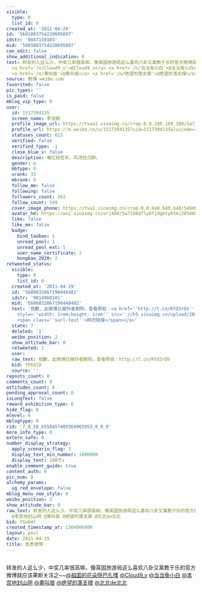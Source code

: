 ```yaml
---
visible:
  type: 0
  list_id: 0
created_at: '2011-04-29'
id: '5601003754220695097'
idstr: '9847150103'
mid: '5601003754220695097'
can_edit: false
show_additional_indication: 0
text: 转发的人这么少，中奖几率很高嘛，像英国旅游局这么喜欢八卦又寓教于乐的官方微博就应该果断关注之~~<a href='/n/祖国的花朵呀巴扎嘿'>@祖国的花朵呀巴扎嘿</a>
  <a href='/n/Cloud9_v'>@Cloud9_v</a> <a href='/n/当当兔小白'>@当当兔小白</a> <a href='/n/本宫地封山阴'>@本宫地封山阴</a>
  <a href='/n/黄叫兽'>@黄叫兽</a> <a href='/n/绝望的落支撑'>@绝望的落支撑</a> <a href='/n/北北de北北'>@北北de北北</a>
source: 微博 weibo.com
favorited: false
pic_types: ''
is_paid: false
mblog_vip_type: 0
user:
  id: 1517394135
  screen_name: 李消极
  profile_image_url: https://tvax2.sinaimg.cn/crop.0.0.180.180.180/5a7198d7ly8fjdgmtyktmj20500500so.jpg?KID=imgbed,tva&Expires=1606400053&ssig=75IMk5KRgf
  profile_url: https://m.weibo.cn/u/1517394135?uid=1517394135&luicode=10000011&lfid=2304131517394135_-_WEIBO_SECOND_PROFILE_WEIBO
  statuses_count: 613
  verified: false
  verified_type: -1
  close_blue_v: false
  description: 唯忆轻狂年，风流任沉醉。
  gender: m
  mbtype: 0
  urank: 33
  mbrank: 0
  follow_me: false
  following: false
  followers_count: 362
  follow_count: 549
  cover_image_phone: https://tva1.sinaimg.cn/crop.0.0.640.640.640/549d0121tw1egm1kjly3jj20hs0hsq4f.jpg
  avatar_hd: https://wx2.sinaimg.cn/orj480/5a7198d7ly8fjdgmtyktmj20500500so.jpg
  like: false
  like_me: false
  badge:
    bind_taobao: 1
    unread_pool: 1
    unread_pool_ext: 1
    user_name_certificate: 1
    hongbao_2020: 2
retweeted_status:
  visible:
    type: 0
    list_id: 0
  created_at: '2011-04-29'
  id: '5600832067190448482'
  idstr: '9814960101'
  mid: '5600832067190448482'
  text: '抱歉，此微博已被作者删除。查看帮助：<a href=''http://t.cn/Rfd3rQV'' data-hide=''''><span class=''url-icon''><img
    style=''width: 1rem;height: 1rem'' src=''//h5.sinaimg.cn/upload/2015/09/25/3/timeline_card_small_web_default.png''></span>
    <span class=''surl-text''>网页链接</span></a>'
  state: 7
  deleted: '1'
  weibo_position: 2
  show_attitude_bar: 0
  retweeted: 1
  user:
  raw_text: 抱歉，此微博已被作者删除。查看帮助：http://t.cn/Rfd3rQV
  bid: fPkOlD
  source: ''
reposts_count: 0
comments_count: 8
attitudes_count: 0
pending_approval_count: 0
isLongText: false
reward_exhibition_type: 0
hide_flag: 0
mlevel: 0
mblogtype: 0
rid: '7_0_50_6558457409369965953_0_0_0'
more_info_type: 0
extern_safe: 0
number_display_strategy:
  apply_scenario_flag: 3
  display_text_min_number: 1000000
  display_text: 100万+
enable_comment_guide: true
content_auth: 0
pic_num: 0
alchemy_params:
  ug_red_envelope: false
mblog_menu_new_style: 0
weibo_position: 3
show_attitude_bar: 0
raw_text: 转发的人这么少，中奖几率很高嘛，像英国旅游局这么喜欢八卦又寓教于乐的官方微博就应该果断关注之~~@祖国的花朵呀巴扎嘿 @Cloud9_v @当当兔小白
  @本宫地封山阴 @黄叫兽 @绝望的落支撑 @北北de北北
bid: fSu04f
created_timestamp_at: 1304006400
layout: post
date: 2011-04-29
title: 发表微博
---
```


![]()

转发的人这么少，中奖几率很高嘛，像英国旅游局这么喜欢八卦又寓教于乐的官方微博就应该果断关注之~~<a href='/n/祖国的花朵呀巴扎嘿'>@祖国的花朵呀巴扎嘿</a> <a href='/n/Cloud9_v'>@Cloud9_v</a> <a href='/n/当当兔小白'>@当当兔小白</a> <a href='/n/本宫地封山阴'>@本宫地封山阴</a> <a href='/n/黄叫兽'>@黄叫兽</a> <a href='/n/绝望的落支撑'>@绝望的落支撑</a> <a href='/n/北北de北北'>@北北de北北</a>

